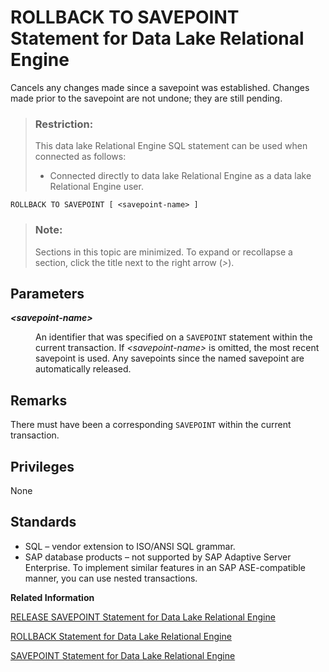 <!-- loioa6242a7684f210158944f38f0146ea62 -->

# ROLLBACK TO SAVEPOINT Statement for Data Lake Relational Engine

Cancels any changes made since a savepoint was established. Changes made prior to the savepoint are not undone; they are still pending.



> ### Restriction:  
> This data lake Relational Engine SQL statement can be used when connected as follows:
> 
> -   Connected directly to data lake Relational Engine as a data lake Relational Engine user.



```
ROLLBACK TO SAVEPOINT [ <savepoint-name> ]
```



> ### Note:  
> Sections in this topic are minimized. To expand or recollapse a section, click the title next to the right arrow \(*\>*\).



<a name="loioa6242a7684f210158944f38f0146ea62__IQ_Parameters"/>

## Parameters


<dl>
<dt><b>

*<savepoint-name\>*

</b></dt>
<dd>

An identifier that was specified on a `SAVEPOINT` statement within the current transaction. If *<savepoint-name\>* is omitted, the most recent savepoint is used. Any savepoints since the named savepoint are automatically released.



</dd>
</dl>



<a name="loioa6242a7684f210158944f38f0146ea62__section_hp2_y2x_ccb"/>

## Remarks

There must have been a corresponding `SAVEPOINT` within the current transaction.



<a name="loioa6242a7684f210158944f38f0146ea62__IQ_Permissions"/>

## Privileges

None



<a name="loioa6242a7684f210158944f38f0146ea62__IQ_Standards"/>

## Standards

-   SQL – vendor extension to ISO/ANSI SQL grammar.
-   SAP database products – not supported by SAP Adaptive Server Enterprise. To implement similar features in an SAP ASE-compatible manner, you can use nested transactions.

**Related Information**  


[RELEASE SAVEPOINT Statement for Data Lake Relational Engine](release-savepoint-statement-for-data-lake-relational-engine-a622de8.md "Releases a savepoint within the current transaction.")

[ROLLBACK Statement for Data Lake Relational Engine](rollback-statement-for-data-lake-relational-engine-a623fa5.md "Undoes any changes made since the last COMMIT or ROLLBACK.")

[SAVEPOINT Statement for Data Lake Relational Engine](savepoint-statement-for-data-lake-relational-engine-a624878.md "Establishes a savepoint within the current transaction.")

